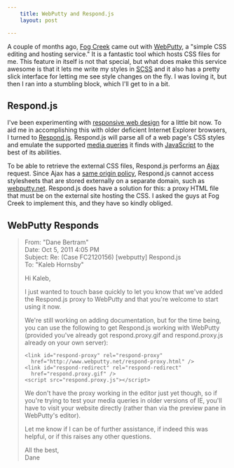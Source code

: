 ```yaml
---
    title: WebPutty and Respond.js
    layout: post

---
```


A couple of months ago, [Fog Creek][] came out with [WebPutty][], a "simple CSS
editing and hosting service."  It is a fantastic tool which hosts CSS files for
me.  This feature in itself is not that special, but what does make this
service awesome is that it lets me write my styles in [SCSS][] and it also has
a pretty slick interface for letting me see style changes on the fly.  I was
loving it, but then I ran into a stumbling block, which I'll get to in a bit.

Respond.js
----------

I've been experimenting with [responsive web design][] for a little bit now.  To
aid me in accomplishing this with older deficient Internet Explorer browsers, I
turned to [Respond.js][].  Respond.js will parse all of a web page's CSS styles
and emulate the supported [media queries][] it finds with [JavaScript][] to the
best of its abilities.

To be able to retrieve the external CSS files, Respond.js performs an [Ajax][]
request.  Since Ajax has a [same origin policy][], Respond.js cannot access
stylesheets that are stored externally on a separate domain, such as
[webputty.net][WebPutty].  Respond.js does have a solution for this: a proxy
HTML file that must be on the external site hosting the CSS.  I asked the guys
at Fog Creek to implement this, and they have so kindly obliged.

WebPutty Responds
-----------------

> From: "Dane Bertram"  
> Date: Oct 5, 2011 4:05 PM  
> Subject: Re: (Case FC2120156) \[webputty\] Respond.js  
> To: "Kaleb Hornsby"
> 
> Hi Kaleb,
> 
> I just wanted to touch base quickly to let you know that we've added the
> Respond.js proxy to WebPutty and that you're welcome to start using it now.
>
> We're still working on adding documentation, but for the time being, you can
> use the following to get Respond.js working with WebPutty (provided you've
> already got respond.proxy.gif and respond.proxy.js already on your own
> server): 
> 
>     <link id="respond-proxy" rel="respond-proxy"
>       href="http://www.webputty.net/respond-proxy.html" />
>     <link id="respond-redirect" rel="respond-redirect"
>       href="respond.proxy.gif" />
>     <script src="respond.proxy.js"></script>
>
> We don't have the proxy working in the editor just yet though, so if you're
> trying to test your media queries in older versions of IE, you'll have to
> visit your website directly (rather than via the preview pane in WebPutty's
> editor).
> 
> Let me know if I can be of further assistance, if indeed this was helpful, or
> if this raises any other questions.
>
> All the best,  
> Dane

[Fog Creek]: http://www.fogcreek.com "Fog Creek Software"
[WebPutty]: http://www.webputty.net
[SCSS]: http://sass-lang.com/ "Sassy CSS"
[responsive web design]: /htes5/respond
[Respond.js]: https://github.com/scottjehl/Respond "CSS Media Query Shim"
[media queries]: https://developer.mozilla.org/en/CSS/Media_queries
[JavaScript]: /comp/lang/javascript/
[Ajax]: http://softwareas.com/ajax-not-ajax-a-user-centered-definition
[same origin policy]: http://en.wikipedia.org/wiki/XMLHttpRequest#Cross-domain_requests
